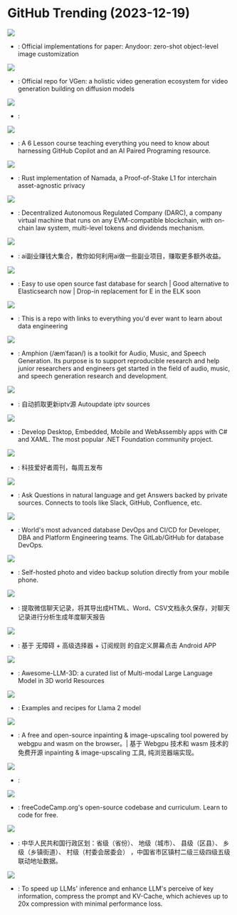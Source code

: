 # GitHub Trending (2023-12-19)

![](https://img.shields.io/badge/Python-New%2089-green?style=flat-square&logo=appveyor)
- [](https://github.comundefined): Official implementations for paper: Anydoor: zero-shot object-level image customization

![](https://img.shields.io/badge/Python-New%20210-green?style=flat-square&logo=appveyor)
- [](https://github.comundefined): Official repo for VGen: a holistic video generation ecosystem for video generation building on diffusion models

![](https://img.shields.io/badge/Python-New%20103-green?style=flat-square&logo=appveyor)
- [](https://github.comundefined): 

![](https://img.shields.io/badge/Python-New%201-green?style=flat-square&logo=appveyor)
- [](https://github.comundefined): A 6 Lesson course teaching everything you need to know about harnessing GitHub Copilot and an AI Paired Programing resource.

![](https://img.shields.io/badge/Rust-New%20259-green?style=flat-square&logo=appveyor)
- [](https://github.comundefined): Rust implementation of Namada, a Proof-of-Stake L1 for interchain asset-agnostic privacy

![](https://img.shields.io/badge/Solidity-New%201-green?style=flat-square&logo=appveyor)
- [](https://github.comundefined): Decentralized Autonomous Regulated Company (DARC), a company virtual machine that runs on any EVM-compatible blockchain, with on-chain law system, multi-level tokens and dividends mechanism.

![](https://img.shields.io/badge/none-New%20560-green?style=flat-square&logo=appveyor)
- [](https://github.comundefined): ai副业赚钱大集合，教你如何利用ai做一些副业项目，赚取更多额外收益。

![](https://img.shields.io/badge/C%2B%2B-New%2027-green?style=flat-square&logo=appveyor)
- [](https://github.comundefined): Easy to use open source fast database for search | Good alternative to Elasticsearch now | Drop-in replacement for E in the ELK soon

![](https://img.shields.io/badge/none-New%20360-green?style=flat-square&logo=appveyor)
- [](https://github.comundefined): This is a repo with links to everything you'd ever want to learn about data engineering

![](https://img.shields.io/badge/Python-New%20180-green?style=flat-square&logo=appveyor)
- [](https://github.comundefined): Amphion (/æmˈfaɪən/) is a toolkit for Audio, Music, and Speech Generation. Its purpose is to support reproducible research and help junior researchers and engineers get started in the field of audio, music, and speech generation research and development.

![](https://img.shields.io/badge/TypeScript-New%20163-green?style=flat-square&logo=appveyor)
- [](https://github.comundefined): 自动抓取更新iptv源 Autoupdate iptv sources

![](https://img.shields.io/badge/C%23-New%20612-green?style=flat-square&logo=appveyor)
- [](https://github.comundefined): Develop Desktop, Embedded, Mobile and WebAssembly apps with C# and XAML. The most popular .NET Foundation community project.

![](https://img.shields.io/badge/none-New%20123-green?style=flat-square&logo=appveyor)
- [](https://github.comundefined): 科技爱好者周刊，每周五发布

![](https://img.shields.io/badge/Python-New%2026-green?style=flat-square&logo=appveyor)
- [](https://github.comundefined): Ask Questions in natural language and get Answers backed by private sources. Connects to tools like Slack, GitHub, Confluence, etc.

![](https://img.shields.io/badge/Go-New%2086-green?style=flat-square&logo=appveyor)
- [](https://github.comundefined): World's most advanced database DevOps and CI/CD for Developer, DBA and Platform Engineering teams. The GitLab/GitHub for database DevOps.

![](https://img.shields.io/badge/TypeScript-New%20233-green?style=flat-square&logo=appveyor)
- [](https://github.comundefined): Self-hosted photo and video backup solution directly from your mobile phone.

![](https://img.shields.io/badge/Python-New%20280-green?style=flat-square&logo=appveyor)
- [](https://github.comundefined): 提取微信聊天记录，将其导出成HTML、Word、CSV文档永久保存，对聊天记录进行分析生成年度聊天报告

![](https://img.shields.io/badge/Kotlin-New%20234-green?style=flat-square&logo=appveyor)
- [](https://github.comundefined): 基于 无障碍 + 高级选择器 + 订阅规则 的自定义屏幕点击 Android APP

![](https://img.shields.io/badge/none-New%2029-green?style=flat-square&logo=appveyor)
- [](https://github.comundefined): Awesome-LLM-3D: a curated list of Multi-modal Large Language Model in 3D world Resources

![](https://img.shields.io/badge/Jupyter%20Notebook-New%2019-green?style=flat-square&logo=appveyor)
- [](https://github.comundefined): Examples and recipes for Llama 2 model

![](https://img.shields.io/badge/TypeScript-New%2070-green?style=flat-square&logo=appveyor)
- [](https://github.comundefined): A free and open-source inpainting & image-upscaling tool powered by webgpu and wasm on the browser。| 基于 Webgpu 技术和 wasm 技术的免费开源 inpainting & image-upscaling 工具, 纯浏览器端实现。

![](https://img.shields.io/badge/Python-New%20116-green?style=flat-square&logo=appveyor)
- [](https://github.comundefined): 

![](https://img.shields.io/badge/TypeScript-New%20205-green?style=flat-square&logo=appveyor)
- [](https://github.comundefined): freeCodeCamp.org's open-source codebase and curriculum. Learn to code for free.

![](https://img.shields.io/badge/JavaScript-New%2019-green?style=flat-square&logo=appveyor)
- [](https://github.comundefined): 中华人民共和国行政区划：省级（省份）、 地级（城市）、 县级（区县）、 乡级（乡镇街道）、 村级（村委会居委会） ，中国省市区镇村二级三级四级五级联动地址数据。

![](https://img.shields.io/badge/Python-New%20250-green?style=flat-square&logo=appveyor)
- [](https://github.comundefined): To speed up LLMs' inference and enhance LLM's perceive of key information, compress the prompt and KV-Cache, which achieves up to 20x compression with minimal performance loss.

